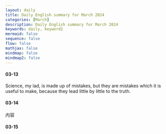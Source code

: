 ```yaml
---
layout: daily
title: Daily English summary for March 2024
categories: [March]
description: Daily English summary for March 2024
keywords: daily, keyword2
mermaid: false
sequence: false
flow: false
mathjax: false
mindmap: false
mindmap2: false
---
```


#### 03-13

Science, my lad, is made up of mistakes, but they are mistakes which it is useful to make, because they lead little by little to the truth.


#### 03-14

内容

#### 03-15
